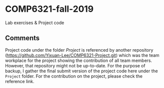 # COMP6321-fall-2019

Lab exercises & Project code

## Comments

Project code under the folder *Project* is referenced by another repository (https://github.com/Yixuan-Lee/COMP6321-Project.git) which was the team workplace for the project showing the contribution of all team members. However, that repository might not be up-to-date. For the purpose of backup, I gather the final submit version of the project code here under the ```Project``` folder. For the contribution on the project, please check the reference link.

